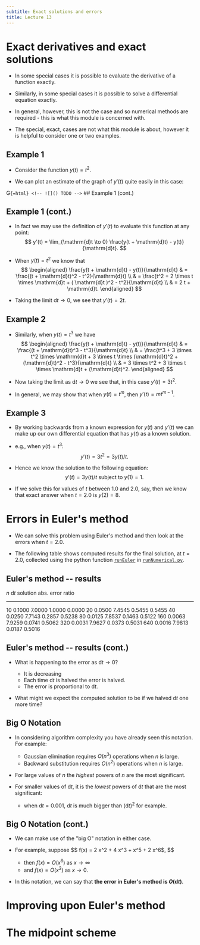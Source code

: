 ```yaml
---
subtitle: Exact solutions and errors
title: Lecture 13
---
```


# Exact derivatives and exact solutions

-   In some special cases it is possible to evaluate the derivative of a function exactly.

-   Similarly, in some special cases it is possible to solve a differential equation exactly.

-   In general, however, this is not the case and so numerical methods are required - this is what this module is concerned with.

-   The special, exact, cases are not what this module is about, however it is helpful to consider one or two examples.

## Example 1

-   Consider the function $y(t) = t^2$.

-   We can plot an estimate of the graph of $y'(t)$ quite easily in this case:

G`{=html} <!-- ![]() TODO -->` ## Example 1 (cont.)

## Example 1 (cont.)

-   In fact we may use the definition of $y'(t)$ to evaluate this function at any point: $$
    y'(t) = \lim_{\mathrm{d}t \to 0} \frac{y(t + \mathrm{d}t) - y(t)}{\mathrm{d}t}.
    $$

-   When $y(t) = t^2$ we know that $$
    \begin{aligned}
    \frac{y(t + \mathrm{d}t) - y(t)}{\mathrm{d}t}
    & = \frac{(t + \mathrm{d}t)^2 - t^2}{\mathrm{d}t} \\
    & = \frac{t^2 + 2 \times t \times \mathrm{d}t + ( \mathrm{d}t )^2 - t^2}{\mathrm{d}t} \\
    & = 2 t + \mathrm{d}t.
    \end{aligned}
    $$

-   Taking the limit $\mathrm{d}t \to 0$, we see that $y'(t) = 2t$.

## Example 2

-   Similarly, when $y(t) = t^3$ we have $$
    \begin{aligned}
    \frac{y(t + \mathrm{d}t) - y(t)}{\mathrm{d}t}
    & = \frac{(t + \mathrm{d}t)^3 - t^3}{\mathrm{d}t} \\
    & = \frac{t^3 + 3 \times t^2 \times \mathrm{d}t + 3 \times t \times (\mathrm{d}t)^2 + (\mathrm{d}t)^2 - t^3}{\mathrm{d}t} \\
    & = 3 \times t^2 + 3 \times t \times \mathrm{d}t + (\mathrm{d}t)^2.
    \end{aligned}
    $$

-   Now taking the limit as $\mathrm{d}t \to 0$ we see that, in this case $y'(t) = 3t^2$.

-   In general, we may show that when $y(t) = t^m$, then $y'(t) = m t^{m-1}$.

## Example 3

-   By working backwards from a known expression for $y(t)$ and $y'(t)$ we can make up our own differential equation that has $y(t)$ as a known solution.

-   e.g., when $y(t) = t^3$: $$
    y'(t) = 3 t^2 = 3y(t) / t.
    $$

-   Hence we know the solution to the following equation: $$
    y'(t) = 3 y(t) / t \mbox{ subject to } y(1) = 1.
    $$

-   If we solve this for values of $t$ between $1.0$ and $2.0$, say, then we know that exact answer when $t = 2.0$ is $y(2) = 8$.

# Errors in Euler's method

-   We can solve this problem using Euler's method and then look at the errors when $t = 2.0$.

-   The following table shows computed results for the final solution, at $t = 2.0$, collected using the python function [`runEuler`](../code/lec13/runNumerical.html#runEuler) in [`runNumerical.py`](../code/lec13/runNumerical.html).

## Euler's method -- results

  $n$   $\mathrm{d}t$   solution   abs. error   ratio
  ----- --------------- ---------- ------------ --------
  10    0.1000          7.0000     1.0000       0.0000
  20    0.0500          7.4545     0.5455       0.5455
  40    0.0250          7.7143     0.2857       0.5238
  80    0.0125          7.8537     0.1463       0.5122
  160   0.0063          7.9259     0.0741       0.5062
  320   0.0031          7.9627     0.0373       0.5031
  640   0.0016          7.9813     0.0187       0.5016

## Euler's method -- results (cont.)

-   What is happening to the error as $\mathrm{d}t \to 0$?

    -   It is decreasing
    -   Each time $\mathrm{d}t$ is halved the error is halved.
    -   The error is proportional to $\mathrm{d}t$.

-   What might we expect the computed solution to be if we halved $\mathrm{d}t$ one more time?

## Big O Notation

-   In considering algorithm complexity you have already seen this notation. For example:

    -   Gaussian elimination requires $O(n^3)$ operations when $n$ is large.
    -   Backward substitution requires $O(n^2)$ operations when $n$ is large.

-   For large values of $n$ the *highest* powers of $n$ are the most significant.

-   For smaller values of $\mathrm{d}t$, it is the *lowest* powers of $\mathrm{d}t$ that are the most significant:

    -   when $\mathrm{d}t = 0.001$, $\mathrm{d}t$ is much bigger than $(\mathrm{d}t)^2$ for example.

## Big O Notation (cont.)

-   We can make use of the "big O" notation in either case.

-   For example, suppose $$
      f(x) = 2 x^2 + 4 x^3 + x^5 + 2 x^6$,
      $$

    -   then $f(x) = O(x^6)$ as $x \to \infty$
    -   and $f(x) = O(x^2)$ as $x \to 0$.

-   In this notation, we can say that **the error in Euler's method is $O(\mathrm{d}t)$**.

# Improving upon Euler's method

# The midpoint scheme
